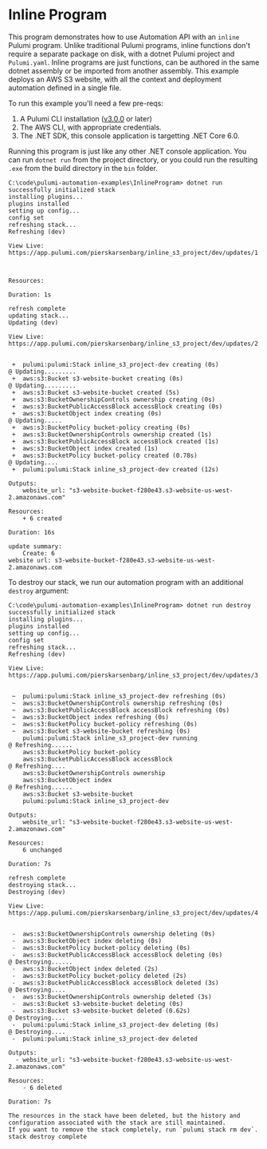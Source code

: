 # Inline Program

This program demonstrates how to use Automation API with an `inline` Pulumi program. Unlike traditional Pulumi programs, inline functions don't require a separate package on disk, with a dotnet Pulumi project and `Pulumi.yaml`. Inline programs are just functions, can be authored in the same dotnet assembly or be imported from another assembly. This example deploys an AWS S3 website, with all the context and deployment automation defined in a single file.

To run this example you'll need a few pre-reqs:
1. A Pulumi CLI installation ([v3.0.0](https://www.pulumi.com/docs/get-started/install/versions/) or later)
2. The AWS CLI, with appropriate credentials.
3. The .NET SDK, this console application is targetting .NET Core 6.0.

Running this program is just like any other .NET console application. You can run `dotnet run` from the project directory, or you could run the resulting `.exe` from the build directory in the `bin` folder.

```shell
C:\code\pulumi-automation-examples\InlineProgram> dotnet run
successfully initialized stack
installing plugins...
plugins installed
setting up config...
config set
refreshing stack...
Refreshing (dev)

View Live: https://app.pulumi.com/pierskarsenbarg/inline_s3_project/dev/updates/1



Resources:

Duration: 1s

refresh complete
updating stack...
Updating (dev)

View Live: https://app.pulumi.com/pierskarsenbarg/inline_s3_project/dev/updates/2


 +  pulumi:pulumi:Stack inline_s3_project-dev creating (0s) 
@ Updating.........
 +  aws:s3:Bucket s3-website-bucket creating (0s) 
@ Updating.........
 +  aws:s3:Bucket s3-website-bucket created (5s) 
 +  aws:s3:BucketOwnershipControls ownership creating (0s) 
 +  aws:s3:BucketPublicAccessBlock accessBlock creating (0s) 
 +  aws:s3:BucketObject index creating (0s) 
@ Updating.....
 +  aws:s3:BucketPolicy bucket-policy creating (0s) 
 +  aws:s3:BucketOwnershipControls ownership created (1s) 
 +  aws:s3:BucketPublicAccessBlock accessBlock created (1s) 
 +  aws:s3:BucketObject index created (1s) 
 +  aws:s3:BucketPolicy bucket-policy created (0.78s) 
@ Updating....
 +  pulumi:pulumi:Stack inline_s3_project-dev created (12s) 

Outputs:
    website_url: "s3-website-bucket-f280e43.s3-website-us-west-2.amazonaws.com"

Resources:
    + 6 created

Duration: 16s

update summary:
    Create: 6
website url: s3-website-bucket-f280e43.s3-website-us-west-2.amazonaws.com
```

To destroy our stack, we run our automation program with an additional `destroy` argument:

```shell
C:\code\pulumi-automation-examples\InlineProgram> dotnet run destroy
successfully initialized stack
installing plugins...
plugins installed
setting up config...
config set
refreshing stack...
Refreshing (dev)

View Live: https://app.pulumi.com/pierskarsenbarg/inline_s3_project/dev/updates/3


 ~  pulumi:pulumi:Stack inline_s3_project-dev refreshing (0s) 
 ~  aws:s3:BucketOwnershipControls ownership refreshing (0s) 
 ~  aws:s3:BucketPublicAccessBlock accessBlock refreshing (0s) 
 ~  aws:s3:BucketObject index refreshing (0s) 
 ~  aws:s3:BucketPolicy bucket-policy refreshing (0s) 
 ~  aws:s3:Bucket s3-website-bucket refreshing (0s) 
    pulumi:pulumi:Stack inline_s3_project-dev running 
@ Refreshing......
    aws:s3:BucketPolicy bucket-policy  
    aws:s3:BucketPublicAccessBlock accessBlock  
@ Refreshing....
    aws:s3:BucketOwnershipControls ownership  
    aws:s3:BucketObject index  
@ Refreshing......
    aws:s3:Bucket s3-website-bucket  
    pulumi:pulumi:Stack inline_s3_project-dev  

Outputs:
    website_url: "s3-website-bucket-f280e43.s3-website-us-west-2.amazonaws.com"

Resources:
    6 unchanged

Duration: 7s

refresh complete
destroying stack...
Destroying (dev)

View Live: https://app.pulumi.com/pierskarsenbarg/inline_s3_project/dev/updates/4


 -  aws:s3:BucketOwnershipControls ownership deleting (0s) 
 -  aws:s3:BucketObject index deleting (0s) 
 -  aws:s3:BucketPolicy bucket-policy deleting (0s) 
 -  aws:s3:BucketPublicAccessBlock accessBlock deleting (0s) 
@ Destroying......
 -  aws:s3:BucketObject index deleted (2s) 
 -  aws:s3:BucketPolicy bucket-policy deleted (2s) 
 -  aws:s3:BucketPublicAccessBlock accessBlock deleted (3s) 
@ Destroying....
 -  aws:s3:BucketOwnershipControls ownership deleted (3s) 
 -  aws:s3:Bucket s3-website-bucket deleting (0s) 
 -  aws:s3:Bucket s3-website-bucket deleted (0.62s) 
@ Destroying....
 -  pulumi:pulumi:Stack inline_s3_project-dev deleting (0s) 
@ Destroying....
 -  pulumi:pulumi:Stack inline_s3_project-dev deleted 

Outputs:
  - website_url: "s3-website-bucket-f280e43.s3-website-us-west-2.amazonaws.com"

Resources:
    - 6 deleted

Duration: 7s

The resources in the stack have been deleted, but the history and configuration associated with the stack are still maintained. 
If you want to remove the stack completely, run `pulumi stack rm dev`.
stack destroy complete
```
